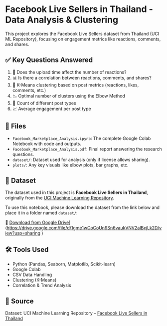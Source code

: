 # Facebook Live Sellers in Thailand - Data Analysis & Clustering

This project explores the Facebook Live Sellers dataset from Thailand (UCI ML Repository), focusing on engagement metrics like reactions, comments, and shares.

## ✅ Key Questions Answered

1. 📆 Does the upload time affect the number of reactions?
2. 📊 Is there a correlation between reactions, comments, and shares?
3. 🎯 K-Means clustering based on post metrics (reactions, likes, comments, etc.)
4. 📉 Optimal number of clusters using the Elbow Method
5. 📝 Count of different post types
6. 📈 Average engagement per post type

## 📂 Files

- `Facebook_Marketplace_Analysis.ipynb`: The complete Google Colab Notebook with code and outputs.
- `Facebook_Marketplace_Analysis.pdf`: Final report answering the research questions.
- `dataset/`: Dataset used for analysis (only if license allows sharing).
- `plots/`: Any key visuals like elbow plots, bar graphs, etc.

## 📁 Dataset

The dataset used in this project is **Facebook Live Sellers in Thailand**, originally from the [UCI Machine Learning Repository](https://archive.ics.uci.edu/ml/datasets/Facebook+Live+Sellers+in+Thailand).

To use this notebook, please download the dataset from the link below and place it in a folder named `dataset/`:

🔗 [Download from Google Drive](https://drive.google.com/uc?export=download&id=YOUR_FILE_ID)](https://drive.google.com/file/d/1gme1wCoCoUn9Sn6vaukVNV2alBxjLk2D/view?usp=sharing )


## 🛠️ Tools Used

- Python (Pandas, Seaborn, Matplotlib, Scikit-learn)
- Google Colab
- CSV Data Handling
- Clustering (K-Means)
- Correlation & Trend Analysis

## 📎 Source
Dataset: UCI Machine Learning Repository – [Facebook Live Sellers in Thailand](https://archive.ics.uci.edu/ml/datasets/Facebook+Live+Sellers+in+Thailand)
